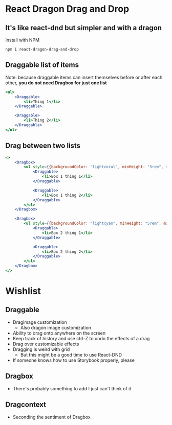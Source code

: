 # React Dragon Drag and Drop
## It's like react-dnd but simpler and with a dragon

Install with NPM

`npm i react-dragon-drag-and-drop`

## Draggable list of items
Note: because draggable items can insert themselves before or after each other, 
**you do not need Dragbox for just one list**

```jsx
<ul>
    <Draggable>
        <li>Thing 1</li>
    </Draggable>

    <Draggable>
        <li>Thing 2</li>
    </Draggable>
</ul>
```

## Drag between two lists
```jsx
<>
    <Dragbox>
        <ul style={{backgroundColor: "lightcoral", minHeight: "5rem", minWidth: "5rem"}}>
            <Draggable>
                <li>Box 1 thing 1</li>
            </Draggable>

            <Draggable>
                <li>Box 1 thing 2</li>
            </Draggable>
        </ul>   
    </Dragbox>

    <Dragbox>
        <ul style={{backgroundColor: "lightcyan", minHeight: "5rem", minWidth: "5rem"}}>
            <Draggable>
                <li>Box 2 thing 1</li>
            </Draggable>

            <Draggable>
                <li>Box 2 thing 2</li>
            </Draggable>
        </ul>
    </Dragbox>
</>
```


# Wishlist
## Draggable
- Dragimage customization
    - Also dragon image customization
- Ability to drag onto anywhere on the screen
- Keep track of history and use ctrl-Z to undo the effects of a drag
- Drag over customizable effects
- Dragging is weird with grid 
    - But this might be a good time to use React-DND
- If someone knows how to use Storybook properly, please

## Dragbox
- There's probably something to add I just can't think of it 

## Dragcontext
- Seconding the sentiment of Dragbox